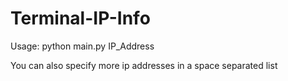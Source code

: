 # Terminal-IP-Info
Usage: python main.py IP_Address

You can also specify more ip addresses in a space separated list
